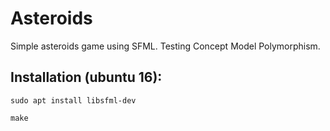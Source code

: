 # Asteroids
Simple asteroids game using SFML. Testing Concept Model Polymorphism.

## Installation (ubuntu 16):
`sudo apt install libsfml-dev`

`make`

